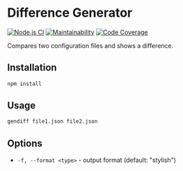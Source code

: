 # Difference Generator

[![Node.js CI](https://github.com/HKreoin/fullstack-javascript-project-46/actions/workflows/nodejs.yml/badge.svg)](https://github.com/HKreoin/fullstack-javascript-project-46/actions/workflows/nodejs.yml)
[![Maintainability](https://qlty.sh/badges/2e9c497a-4949-4e06-aae3-a82f41447dc5/maintainability.svg)](https://qlty.sh/gh/HKreoin/projects/fullstack-javascript-project-46)
[![Code Coverage](https://qlty.sh/badges/2e9c497a-4949-4e06-aae3-a82f41447dc5/test_coverage.svg)](https://qlty.sh/gh/HKreoin/projects/fullstack-javascript-project-46)

Compares two configuration files and shows a difference.

## Installation

```bash
npm install
```

## Usage

```bash
gendiff file1.json file2.json
```

## Options

- `-f, --format <type>` - output format (default: "stylish")
